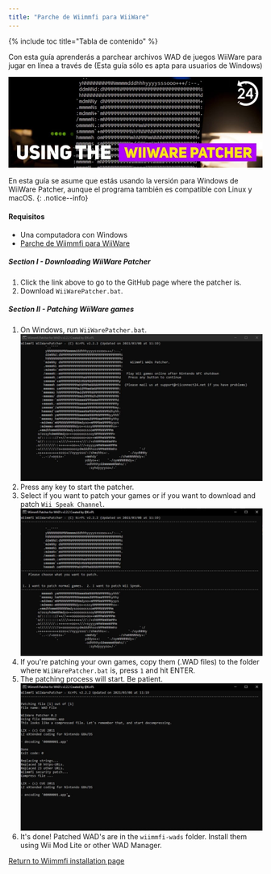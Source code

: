 ```yaml
---
title: "Parche de Wiimmfi para WiiWare"
---
```


{% include toc title="Tabla de contenido" %}

Con esta guía aprenderás a parchear archivos WAD de juegos WiiWare para jugar en línea a través de (Esta guía sólo es apta para usuarios de Windows)

![Usando el WiiWare Patcher](/images/rc24_using_the_wiiware_patcher.jpg)

En esta guía se asume que estás usando la versión para Windows de WiiWare Patcher, aunque el programa también es compatible con Linux y macOS.
{: .notice--info}

#### Requisitos

* Una computadora con Windows
* [Parche de Wiimmfi para WiiWare](https://github.com/RiiConnect24/WiiWare-Patcher/releases)

##### Section I - Downloading WiiWare Patcher

1. Click the link above to go to the GitHub page where the patcher is.
2. Download `WiiWarePatcher.bat`.

##### Section II - Patching WiiWare games

1. On Windows, run `WiiWarePatcher.bat`. ![WiiWare Patcher Main Menu](/images/WiiWare-Patcher/1.JPG)
2. Press any key to start the patcher.
3. Select if you want to patch your games or if you want to download and patch `Wii Speak Channel`. ![Select patching mode](/images/WiiWare-Patcher/2.JPG)
4. If you're patching your own games, copy them (.WAD files) to the folder where `WiiWarePatcher.bat` is, press `1` and hit ENTER.
5. The patching process will start. Be patient. ![Patching...](/images/WiiWare-Patcher/3.JPG)
6. It's done! Patched WAD's are in the `wiimmfi-wads` folder. Install them using Wii Mod Lite or other WAD Manager.

[Return to Wiimmfi installation page](wiimmfi)

